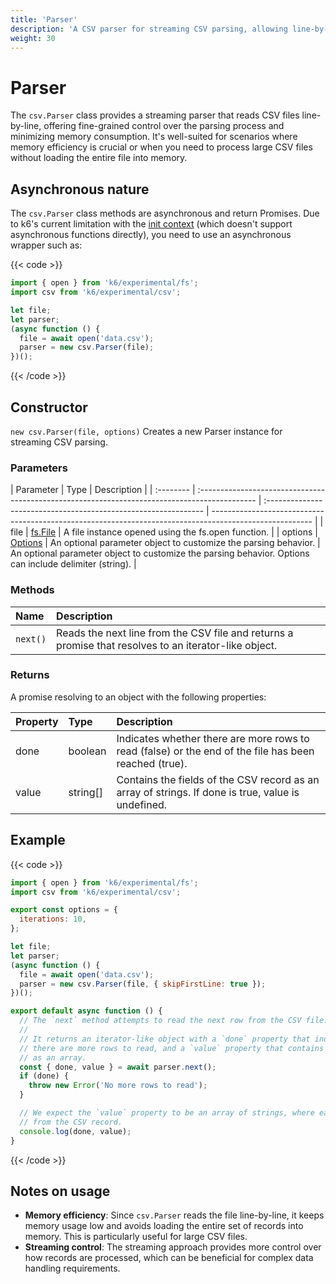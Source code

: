 ```yaml
---
title: 'Parser'
description: 'A CSV parser for streaming CSV parsing, allowing line-by-line reading with minimal memory consumption.'
weight: 30
---
```


# Parser

The `csv.Parser` class provides a streaming parser that reads CSV files line-by-line, offering fine-grained control over the parsing process and minimizing memory consumption.
It's well-suited for scenarios where memory efficiency is crucial or when you need to process large CSV files without loading the entire file into memory.

## Asynchronous nature

The `csv.Parser` class methods are asynchronous and return Promises.
Due to k6's current limitation with the [init context](https://grafana.com/docs/k6/<K6_VERSION>/using-k6/test-lifecycle/#the-init-stage) (which doesn't support asynchronous functions directly), you need to use an asynchronous wrapper such as:

{{< code >}}

```javascript
import { open } from 'k6/experimental/fs';
import csv from 'k6/experimental/csv';

let file;
let parser;
(async function () {
  file = await open('data.csv');
  parser = new csv.Parser(file);
})();
```

{{< /code >}}

## Constructor

`new csv.Parser(file, options)` Creates a new Parser instance for streaming CSV parsing.

### Parameters

| Parameter | Type                                                                                          | Description                                                     |
| :-------- | :-------------------------------------------------------------------------------------------- | :-------------------------------------------------------------- | ------------------------------------------------------------------------------------------------------- |
| file      | [fs.File](https://grafana.com/docs/k6/<K6_VERSION>/javascript-api/k6-experimental/fs/file)    | A file instance opened using the fs.open function.              |
| options   | [Options](https://grafana.com/docs/k6/<K6_VERSION>/javascript-api/k6-experimental/fs/options) | An optional parameter object to customize the parsing behavior. | An optional parameter object to customize the parsing behavior. Options can include delimiter (string). |

### Methods

| Name     | Description                                                                                           |
| :------- | :---------------------------------------------------------------------------------------------------- |
| `next()` | Reads the next line from the CSV file and returns a promise that resolves to an iterator-like object. |

### Returns

A promise resolving to an object with the following properties:

| Property | Type     | Description                                                                                           |
| :------- | :------- | :---------------------------------------------------------------------------------------------------- |
| done     | boolean  | Indicates whether there are more rows to read (false) or the end of the file has been reached (true). |
| value    | string[] | Contains the fields of the CSV record as an array of strings. If done is true, value is undefined.    |

## Example

{{< code >}}

```javascript
import { open } from 'k6/experimental/fs';
import csv from 'k6/experimental/csv';

export const options = {
  iterations: 10,
};

let file;
let parser;
(async function () {
  file = await open('data.csv');
  parser = new csv.Parser(file, { skipFirstLine: true });
})();

export default async function () {
  // The `next` method attempts to read the next row from the CSV file.
  //
  // It returns an iterator-like object with a `done` property that indicates whether
  // there are more rows to read, and a `value` property that contains the row fields
  // as an array.
  const { done, value } = await parser.next();
  if (done) {
    throw new Error('No more rows to read');
  }

  // We expect the `value` property to be an array of strings, where each string is a field
  // from the CSV record.
  console.log(done, value);
}
```

{{< /code >}}

## Notes on usage

- **Memory efficiency**: Since `csv.Parser` reads the file line-by-line, it keeps memory usage low and avoids loading the entire set of records into memory. This is particularly useful for large CSV files.
- **Streaming control**: The streaming approach provides more control over how records are processed, which can be beneficial for complex data handling requirements.
